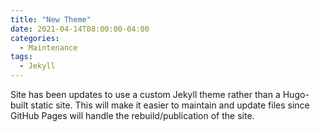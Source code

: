 ```yaml
---
title: "New Theme"
date: 2021-04-14T08:00:00-04:00
categories:
  - Maintenance
tags:
  - Jekyll
---
```


Site has been updates to use a custom Jekyll theme rather than a Hugo-built static site.
This will make it easier to maintain and update files since GitHub Pages will handle the rebuild/publication of the site.
